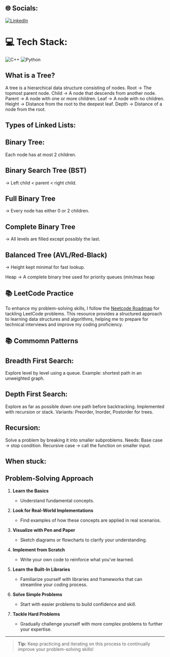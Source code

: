 ## 🌐 Socials:
[![LinkedIn](https://img.shields.io/badge/LinkedIn-%230077B5.svg?logo=linkedin&logoColor=white)](https://www.linkedin.com/in/atiladeoke/)

# 💻 Tech Stack:
![C++](https://img.shields.io/badge/c++-%2300599C.svg?style=for-the-badge&logo=c%2B%2B&logoColor=white)
![Python](https://img.shields.io/badge/python-3670A0?style=for-the-badge&logo=python&logoColor=ffdd54)

## What is a Tree?
A tree is a hierarchical data structure consisting of nodes.
Root → The topmost parent node.
Child → A node that descends from another node.
Parent → A node with one or more children.
Leaf → A node with no children.
Height → Distance from the root to the deepest leaf.
Depth → Distance of a node from the root.

## Types of Linked Lists:
## Binary Tree:
Each node has at most 2 children.

## Binary Search Tree (BST) 
→ Left child < parent < right child.

## Full Binary Tree
→ Every node has either 0 or 2 children.

## Complete Binary Tree 
→ All levels are filled except possibly the last.

## Balanced Tree (AVL/Red-Black)
→ Height kept minimal for fast lookup.

Heap → A complete binary tree used for priority queues (min/max heap
## 📚 LeetCode Practice
To enhance my problem-solving skills, I follow the [Neetcode Roadmap](https://neetcode.io/roadmap) for tackling LeetCode problems. This resource provides a structured approach to learning data structures and algorithms, helping me to prepare for technical interviews and improve my coding proficiency.

## 📚 Commomn Patterns
## Breadth First Search:
Explore level by level using a queue.
Example: shortest path in an unweighted graph.
## Depth First Search:
Explore as far as possible down one path before backtracking.
Implemented with recursion or stack.
Variants: Preorder, Inorder, Postorder for trees.
## Recursion:
Solve a problem by breaking it into smaller subproblems.
Needs:
Base case → stop condition.
Recursive case → call the function on smaller input.

## When stuck:
## Problem-Solving Approach

1. **Learn the Basics**
   - Understand fundamental concepts.

2. **Look for Real-World Implementations**
   - Find examples of how these concepts are applied in real scenarios.

3. **Visualize with Pen and Paper**
   - Sketch diagrams or flowcharts to clarify your understanding.

4. **Implement from Scratch**
   - Write your own code to reinforce what you’ve learned.

5. **Learn the Built-In Libraries**
   - Familiarize yourself with libraries and frameworks that can streamline your coding process.

6. **Solve Simple Problems**
   - Start with easier problems to build confidence and skill.

7. **Tackle Hard Problems**
   - Gradually challenge yourself with more complex problems to further your expertise.

---

> **Tip:** Keep practicing and iterating on this process to continually improve your problem-solving skills!
